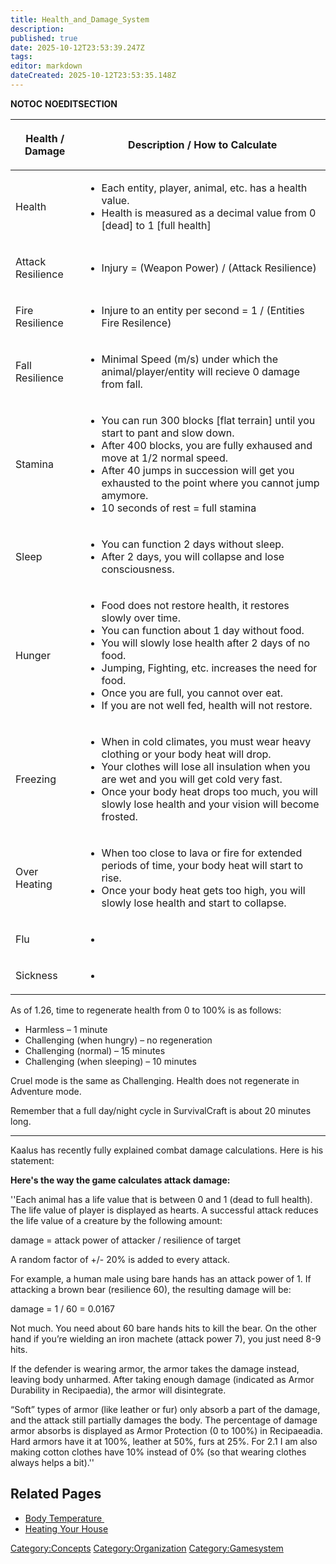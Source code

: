 ```yaml
---
title: Health_and_Damage_System
description: 
published: true
date: 2025-10-12T23:53:39.247Z
tags: 
editor: markdown
dateCreated: 2025-10-12T23:53:35.148Z
---
```


__NOTOC__ __NOEDITSECTION__

<table>
<thead>
<tr class="header">
<th><p>Health / Damage</p></th>
<th><p>Description / How to Calculate</p></th>
</tr>
</thead>
<tbody>
<tr class="odd">
<td><p>Health</p></td>
<td><ul>
<li>Each entity, player, animal, etc. has a health value.</li>
<li>Health is measured as a decimal value from 0 [dead] to 1 [full health]</li>
</ul></td>
</tr>
<tr class="even">
<td><p>Attack Resilience</p></td>
<td><ul>
<li>Injury = (Weapon Power) / (Attack Resilience)</li>
</ul></td>
</tr>
<tr class="odd">
<td><p>Fire Resilience</p></td>
<td><ul>
<li>Injure to an entity per second = 1 / (Entities Fire Resilence)</li>
</ul></td>
</tr>
<tr class="even">
<td><p>Fall Resilience</p></td>
<td><ul>
<li>Minimal Speed (m/s) under which the animal/player/entity will recieve 0 damage from fall.</li>
</ul></td>
</tr>
<tr class="odd">
<td><p>Stamina</p></td>
<td><ul>
<li>You can run 300 blocks [flat terrain] until you start to pant and slow down.</li>
<li>After 400 blocks, you are fully exhaused and move at 1/2 normal speed.</li>
<li>After 40 jumps in succession will get you exhausted to the point where you cannot jump amymore.</li>
<li>10 seconds of rest = full stamina</li>
</ul></td>
</tr>
<tr class="even">
<td><p>Sleep</p></td>
<td><ul>
<li>You can function 2 days without sleep.</li>
<li>After 2 days, you will collapse and lose consciousness.</li>
</ul></td>
</tr>
<tr class="odd">
<td><p>Hunger</p></td>
<td><ul>
<li>Food does not restore health, it restores slowly over time.</li>
<li>You can function about 1 day without food.</li>
<li>You will slowly lose health after 2 days of no food.</li>
<li>Jumping, Fighting, etc. increases the need for food.</li>
<li>Once you are full, you cannot over eat.</li>
<li>If you are not well fed, health will not restore.</li>
</ul></td>
</tr>
<tr class="even">
<td><p>Freezing</p></td>
<td><ul>
<li>When in cold climates, you must wear heavy clothing or your body heat will drop.</li>
<li>Your clothes will lose all insulation when you are wet and you will get cold very fast. </li>
<li>Once your body heat drops too much, you will slowly lose health and your vision will become frosted.</li>
</ul></td>
</tr>
<tr class="odd">
<td><p>Over Heating</p></td>
<td><ul>
<li>When too close to lava or fire for extended periods of time, your body heat will start to rise.</li>
<li>Once your body heat gets too high, you will slowly lose health and start to collapse.</li>
</ul></td>
</tr>
<tr class="even">
<td><p>Flu</p></td>
<td><ul>
<li></li>
</ul></td>
</tr>
<tr class="odd">
<td><p>Sickness</p></td>
<td><ul>
<li></li>
</ul></td>
</tr>
</tbody>
</table>

As of 1.26, time to regenerate health from 0 to 100% is as follows:

  - Harmless – 1 minute
  - Challenging (when hungry) – no regeneration
  - Challenging (normal) – 15 minutes
  - Challenging (when sleeping) – 10 minutes

Cruel mode is the same as Challenging. Health does not regenerate in
Adventure mode.

Remember that a full day/night cycle in SurvivalCraft is about 20
minutes long.

_____

Kaalus has recently fully explained combat damage calculations. Here is
his statement:

**Here's the way the game calculates attack damage:**

''Each animal has a life value that is between 0 and 1 (dead to full
health). The life value of player is displayed as hearts. A successful
attack reduces the life value of a creature by the following amount:

damage = attack power of attacker / resilience of target

A random factor of +/- 20% is added to every attack.

For example, a human male using bare hands has an attack power of 1. If
attacking a brown bear (resilience 60), the resulting damage will be:

damage = 1 / 60 = 0.0167

Not much. You need about 60 bare hands hits to kill the bear. On the
other hand if you’re wielding an iron machete (attack power 7), you just
need 8-9 hits.

If the defender is wearing armor, the armor takes the damage instead,
leaving body unharmed. After taking enough damage (indicated as Armor
Durability in Recipaedia), the armor will disintegrate.

“Soft” types of armor (like leather or fur) only absorb a part of the
damage, and the attack still partially damages the body. The percentage
of damage armor absorbs is displayed as Armor Protection (0 to 100%) in
Recipaeadia. Hard armors have it at 100%, leather at 50%, furs at 25%.
For 2.1 I am also making cotton clothes have 10% instead of 0% (so that
wearing clothes always helps a bit).''

## Related Pages 

  - [Body Temperature ](Body_Temperature.md "wikilink")
  - [Heating Your House](../../../Guides/Heating_Your_House.md "wikilink")

[Category:Concepts](Category:Concepts "wikilink")
[Category:Organization](Category:Organization "wikilink")
[Category:Gamesystem](Category:Gamesystem "wikilink")
